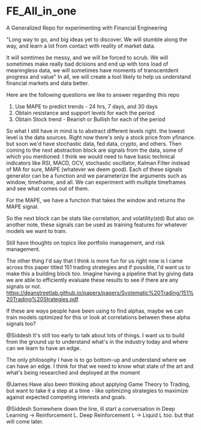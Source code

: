 # FE_All_in_one
A Generalized Repo for experimenting with Financial Engineering

"Long way to go, and big ideas yet to discover. We will stumble along the way, and learn a lot from contact with reality of market data.

It will somtimes be messy, and we will be forced to scrub. We will sometimes make really bad dcisions and end up with tons load of meaningless data, we will sometimes have moments of transcentdent progress and value" In all, we will create a tool likely to help us understand financial markets and data better.


Here are the following questions we like to answer regarding this repo

1. Use MAPE to predict trends - 24 hrs, 7 days, and 30 days
2. Obtain resistance and support levels for each the period
3. Obtain Stock trend - Bearish or Bullish for each of the period

So what I still have in mind is to abstract different levels right. the lowest level is the data sources. Right now there's only a stock price from yfinance. but soon we'd have stochastic data, fed data, crypto, and others. Then coming to the next abstraction block are signals from the data, some of which you mentioned. I think we would need to have basic technical indicators like RSI, MACD, OCV, stochastic oscillator, Kalman Filter instead of MA for sure, MAPE (whatever we deem good). Each of these signals generator can be a function and we parameterize the arguments such as window, timeframe, and all. We can experiment with multiple timeframes and see what comes out of them. 

For the MAPE, we have a function that takes the window and returns the MAPE signal. 

So the next block can be stats like correlation, and volatility(std)
But also on another note, these signals can be used as training features for whatever models we want to train. 

Still have thoughts on topics like portfolio management, and risk management. 

The other thing I'd say that I think is more fun for us right now is I came across this paper titled 151 trading strategies and if possible, I'd want us to make this a building block too. Imagine having a pipeline that by giving data we are able to efficiently evaluate these results to see if there are any signals or not. https://deanstreetlab.github.io/papers/papers/Systematic%20Trading/151%20Trading%20Strategies.pdf. 

If these are ways people have been using to find alphas, maybe we can train models optimized for this or look at correlations between these alpha signals too? 

@Siddesh
It's still too early to talk about lots of things. I want us to build from the ground up to understand what's in the industry today and where can we learn to have an edge.

The only philosophy I have is to go bottom-up and understand where we can have an edge. I think for that we need to know what state of the art and what's being researched and deployed at the moment

@James
Have also been thinking about applying Game Theory to Trading, but want to take it a step at a time - like optimizing strategies to maximize against expected competing interests and goals.

@Siddesh
Somewhere down the line, ill start a conversation in Deep Learning -> Reinforcement L. Deep Reinforcement L -> Liquid L too. but that will come later.